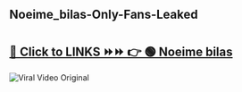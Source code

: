 
 ## Noeime_bilas-Only-Fans-Leaked

# <h2><a href="https://clipsfans.com/Noeime_bilas&ref=git">🔗 Click to LINKS ⏩⏩ 👉 🟢 Noeime bilas </a></h2>

<a href="https://clipsfans.com/Noeime_bilas&ref=git" rel="nofollow" data-target="animated-image.originalLink"><img src="https://i.ibb.co.com/xMMVF88/686577567.gif" alt="Viral Video Original" style="max-width: 100%; display: inline-block;" data-target="animated-image.originalImage"></a>
